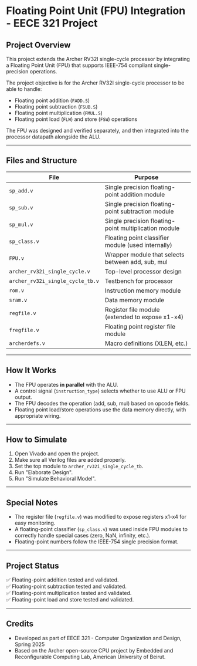 # Floating Point Unit (FPU) Integration - EECE 321 Project

## Project Overview

This project extends the Archer RV32I single-cycle processor by integrating a Floating Point Unit (FPU) that supports IEEE-754 compliant single-precision operations.

The project objective is for the Archer RV32I single-cycle processor to be able to handle:
- Floating point addition (`FADD.S`)
- Floating point subtraction (`FSUB.S`)
- Floating point multiplication (`FMUL.S`)
- Floating point load (`FLW`) and store (`FSW`) operations

The FPU was designed and verified separately, and then integrated into the processor datapath alongside the ALU.

---

## Files and Structure

| File | Purpose |
|-----|---------|
| `sp_add.v` | Single precision floating-point addition module |
| `sp_sub.v` | Single precision floating-point subtraction module |
| `sp_mul.v` | Single precision floating-point multiplication module |
| `sp_class.v` | Floating point classifier module (used internally) |
| `FPU.v` | Wrapper module that selects between add, sub, mul |
| `archer_rv32i_single_cycle.v` | Top-level processor design |
| `archer_rv32i_single_cycle_tb.v` | Testbench for processor |
| `rom.v` | Instruction memory module |
| `sram.v` | Data memory module |
| `regfile.v` | Register file module (extended to expose x1-x4) |
| `fregfile.v` | Floating point register file module |
| `archerdefs.v` | Macro definitions (XLEN, etc.) |


---

## How It Works

- The FPU operates **in parallel** with the ALU.
- A control signal (`instruction_type`) selects whether to use ALU or FPU output.
- The FPU decodes the operation (add, sub, mul) based on opcode fields.
- Floating point load/store operations use the data memory directly, with appropriate wiring.

---

## How to Simulate

1. Open Vivado and open the project.
2. Make sure all Verilog files are added properly.
3. Set the top module to `archer_rv32i_single_cycle_tb`.
4. Run "Elaborate Design".
5. Run "Simulate Behavioral Model".

---


## Special Notes

- The register file (`regfile.v`) was modified to expose registers x1-x4 for easy monitoring.
- A floating-point classifier (`sp_class.v`) was used inside FPU modules to correctly handle special cases (zero, NaN, infinity, etc.).
- Floating-point numbers follow the IEEE-754 single precision format.

---

## Project Status

✅ Floating-point addition tested and validated.  
✅ Floating-point subtraction tested and validated.  
✅ Floating-point multiplication tested and validated.  
✅ Floating-point load and store tested and validated.

---

## Credits

- Developed as part of EECE 321 - Computer Organization and Design, Spring 2025
- Based on the Archer open-source CPU project by Embedded and Reconfigurable Computing Lab, American University of Beirut.

